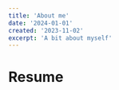 ```yaml
---
title: 'About me'
date: '2024-01-01'
created: '2023-11-02'
excerpt: 'A bit about myself'
---
```


# Resume
